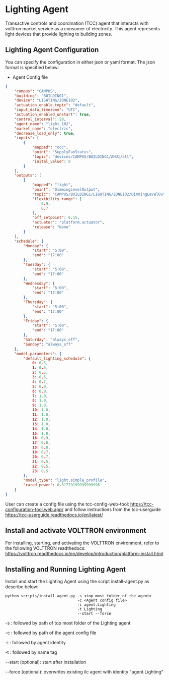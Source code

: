 # Lighting Agent

Transactive controls and coordination (TCC) agent that interacts with volttron market service
 as a consumer of electricity. This agent represents light devices that provide lighting to building zones. 

## Lighting Agent Configuration

You can specify the configuration in either json or yaml format. The json format is specified below:

* Agent Config file 

```` json
{
    "campus": "CAMPUS", 
    "building": "BUILDING1",
    "device": "LIGHTING/ZONE102",
    "actuation_enable_topic": "default", 
    "input_data_timezone": "UTC", 
    "actuation_enabled_onstart": true, 
    "control_interval": 20, 
    "agent_name": "light_102", 
    "market_name": "electric",
    "decrease_load_only": true,
    "inputs": [
        {
            "mapped": "occ", 
            "point": "SupplyFanStatus", 
            "topic": "devices/CAMPUS/BUILDING1/AHU1/all", 
            "inital_value": 0
        }
    ], 
    "outputs": [
        {
            "mapped": "light", 
            "point": "DimmingLevelOutput", 
            "topic": "CAMPUS/BUILDING1/LIGHTING/ZONE102/DimmingLevelOutput", 
            "flexibility_range": [
                0.9, 
                0.7
            ], 
            "off_setpoint": 0.15, 
            "actuator": "platform.actuator", 
            "release": "None"
        }
    ], 
    "schedule": {
        "Monday": {
            "start": "5:00", 
            "end": "17:00"
        }, 
        "Tuesday": {
            "start": "5:00", 
            "end": "17:00"
        }, 
        "Wednesday": {
            "start": "5:00", 
            "end": "17:00"
        }, 
        "Thursday": {
            "start": "5:00", 
            "end": "17:00"
        }, 
        "Friday": {
            "start": "5:00", 
            "end": "17:00"
        }, 
        "Saturday": "always_off", 
        "Sunday": "always_off"
    }, 
    "model_parameters": {
        "default_lighting_schedule": {
            0: 0.5, 
            1: 0.5, 
            2: 0.5, 
            3: 0.5, 
            4: 0.7, 
            5: 0.9, 
            6: 0.9, 
            7: 1.0, 
            8: 1.0, 
            9: 1.0, 
            10: 1.0, 
            11: 1.0, 
            12: 1.0, 
            13: 1.0, 
            14: 1.0, 
            15: 1.0, 
            16: 0.9, 
            17: 0.8, 
            18: 0.8, 
            19: 0.7, 
            20: 0.7, 
            21: 0.5, 
            22: 0.5, 
            23: 0.5
        },
        "model_type": "light.simple_profile", 
        "rated_power": 0.31729199999999996
    }
}
````
User can create a config file using the tcc-config-web-tool: https://tcc-configuration-tool.web.app/
and follow instructions from the tcc-userguide https://tcc-userguide.readthedocs.io/en/latest/

## Install and activate VOLTTRON environment
For installing, starting, and activating the VOLTTRON environment, refer to the following VOLTTRON readthedocs: 
https://volttron.readthedocs.io/en/develop/introduction/platform-install.html

## Installing and Running Lighting Agent
Install and start the Lighting Agent using the script install-agent.py as describe below:

```
python scripts/install-agent.py -s <top most folder of the agent> 
                                -c <Agent config file>
                                -i agent.Lighting
                                -t Lighting
                                --start --force
```
-s : followed by path of top most folder of the Lighting agent

-c : followed by path of the agent config file

-i : followed by agent identity

-t : followed by name tag
 
--start (optional): start after installation

--force (optional): overwrites existing ilc agent with identity "agent.Lighting"  


